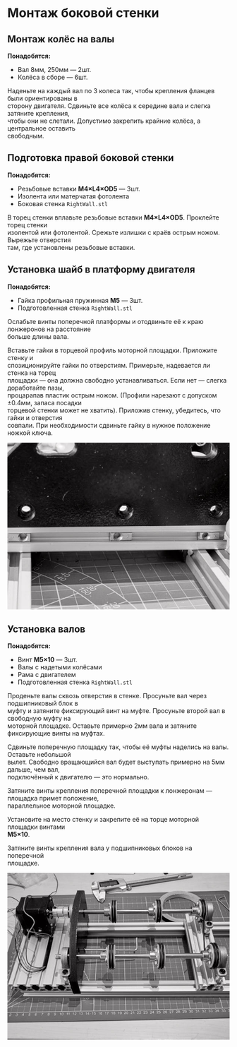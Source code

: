 # Монтаж боковой стенки

## Монтаж колёс на валы

**Понадобятся:**
- Вал 8мм, 250мм — 2шт.
- Колёса в сборе — 6шт.

Наденьте на каждый вал по 3 колеса так, чтобы крепления фланцев были ориентированы в  
сторону двигателя. Сдвиньте все колёса к середине вала и слегка затяните крепления,  
чтобы они не слетали. Допустимо закрепить крайние колёса, а центральное оставить  
свободным.

## Подготовка правой боковой стенки

**Понадобятся:**
- Резьбовые вставки **M4×L4×OD5** — 3шт.
- Изолента или матерчатая фотолента
- Боковая стенка `RightWall.stl`

В торец стенки вплавьте резьбовые вставки **M4×L4×OD5**. Проклейте торец стенки  
изолентой или фотолентой. Срежьте излишки с краёв острым ножом. Вырежьте отверстия  
там, где установлены резьбовые вставки.

## Установка шайб в платформу двигателя

**Понадобятся:**
- Гайка профильная пружинная **M5** — 3шт.
- Подготовленная стенка `RightWall.stl`

Ослабьте винты поперечной платформы и отодвиньте её к краю лонжеронов на расстояние  
больше длины вала.

Вставьте гайки в торцевой профиль моторной площадки. Приложите стенку и  
спозиционируйте гайки по отверстиям. Примерьте, надевается ли стенка на торец  
площадки — она должна свободно устанавливаться. Если нет — слегка доработайте пазы,  
процарапав пластик острым ножом. (Профили нарезают с допуском ±0.4мм, запаса посадки  
торцевой стенки может не хватить). Приложив стенку, убедитесь, что гайки и отверстия  
совпали. При необходимости сдвиньте гайку в нужное положение ножкой ключа.

![305_Face_Wall_Mount_Board_R5B4656.jpg](img/305_Face_Wall_Mount_Board_R5B4656.jpg)

## Установка валов

**Понадобятся:**
- Винт **M5×10** — 3шт.
- Валы с надетыми колёсами
- Рама с двигателем
- Подготовленная стенка `RightWall.stl`

Проденьте валы сквозь отверстия в стенке. Просуньте вал через подшипниковый блок в  
муфту и затяните фиксирующий винт на муфте. Просуньте второй вал в свободную муфту на  
моторной площадке. Оставьте примерно 2мм вала и затяните фиксирующие винты на муфтах.

Сдвиньте поперечную площадку так, чтобы её муфты наделись на валы. Оставьте небольшой  
вылет. Свободно вращающийся вал будет выступать примерно на 5мм дальше, чем вал,  
подключённый к двигателю — это нормально.

Затяните винты крепления поперечной площадки к лонжеронам — площадка примет положение,  
параллельное моторной площадке.

Установите на место стенку и закрепите её на торце моторной площадки винтами  
**M5×10**. 

Затяните винты крепления вала у подшипниковых блоков на поперечной  
площадке.

![305_Face_Wall_Mount_finalSetup_R5B4658.jpg](img/305_Face_Wall_Mount_finalSetup_R5B4658.jpg)

